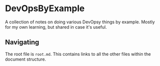# DevOpsByExample

A collection of notes on doing various DevOpsy things by example. Mostly for my own learning, but shared in case it's useful.

## Navigating

The root file is `root.md`. This contains links to all the other files within the document structure.

